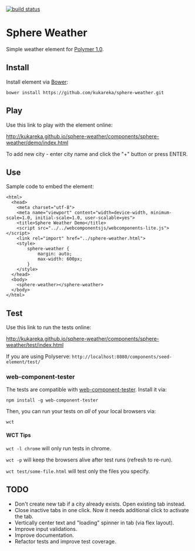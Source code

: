 [![build status](https://circleci.com/gh/kukareka/sphere-weather/tree/master.svg?style=shield&circle-token=1c6805a71d2119080cad94be68baa4f2be863c23)](https://circleci.com/gh/kukareka/sphere-weather/tree/master)

# Sphere Weather

Simple weather element for [Polymer 1.0](https://www.polymer-project.org/1.0/).

## Install

Install element via [Bower](http://bower.io/):

    bower install https://github.com/kukareka/sphere-weather.git

## Play

Use this link to play with the element online: 

http://kukareka.github.io/sphere-weather/components/sphere-weather/demo/index.html

To add new city - enter city name and click the "+" button or press ENTER.

## Use

Sample code to embed the element:

    <html>
      <head>
        <meta charset="utf-8">
        <meta name="viewport" content="width=device-width, minimum-scale=1.0, initial-scale=1.0, user-scalable=yes">
        <title>Sphere Weather Demo</title>
        <script src="../../webcomponentsjs/webcomponents-lite.js"></script>
        <link rel="import" href="../sphere-weather.html">
        <style>
            sphere-weather {
                margin: auto;
                max-width: 600px;
            }
        </style>
      </head>
      <body>
        <sphere-weather></sphere-weather>
      </body>
    </html>

## Test

Use this link to run the tests online: 

http://kukareka.github.io/sphere-weather/components/sphere-weather/test/index.html

If you are using Polyserve: `http://localhost:8080/components/seed-element/test/`

### web-component-tester

The tests are compatible with [web-component-tester](https://github.com/Polymer/web-component-tester).
Install it via:

    npm install -g web-component-tester

Then, you can run your tests on _all_ of your local browsers via:

    wct

#### WCT Tips

`wct -l chrome` will only run tests in chrome.

`wct -p` will keep the browsers alive after test runs (refresh to re-run).

`wct test/some-file.html` will test only the files you specify.

## TODO

- Don't create new tab if a city already exists. Open existing tab instead.
- Close inactive tabs in one click. Now it needs additional click to activate the tab.
- Vertically center text and "loading" spinner in tab (via flex layout).
- Improve input validations.
- Improve documentation.
- Refactor tests and improve test coverage.
 
